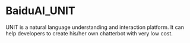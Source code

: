 # BaiduAI_UNIT
UNIT is a natural language understanding and interaction platform. It can help developers to create his/her own chatterbot with very low cost.

